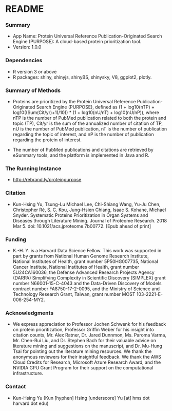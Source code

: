 # README #

### Summary ###
* App Name: Protein Universal Reference Publication-Originated Search Engine (PURPOSE): A cloud-based protein prioritization tool.
* Version: 1.0.0


### Dependencies ###
* R version 3 or above
* R packages: shiny, shinyjs, shinyBS, shinysky, V8, ggplot2, plotly.


### Summary of Methods ###
* Proteins are prioritized by the Protein Universal Reference Publication-Originated Search Engine (PURPOSE), defined as
(1 + log10(nTP) + log10((Sum(Cit/yr)+1)/10)) * (1 + log10(nU/nT) + log10(nU/nP)),
where nTP is the number of PubMed publication related to both the protein and topic (TP), Cit/yr is the sum of the annualized number of citation of TP, nU is the number of PubMed publication, nT is the number of publication regarding the topic of interest, and nP is the number of publication regarding the protein of interest.

* The number of PubMed publications and citations are retrieved by eSummary tools, and the platform is implemented in Java and R.


### The Running Instance ###
* http://rebrand.ly/proteinpurpose


### Citation ###
* Kun-Hsing Yu, Tsung-Lu Michael Lee, Chi-Shiang Wang, Yu-Ju Chen, Christopher Ré, S. C. Kou, Jung-Hsien Chiang, Isaac S. Kohane, Michael Snyder. Systematic Proteins Prioritization in Organ Systems and Diseases through Literature Mining. Journal of Proteome Research. 2018 Mar 5. doi: 10.1021/acs.jproteome.7b00772. [Epub ahead of print]


### Funding ###
* K.-H. Y. is a Harvard Data Science Fellow. This work was supported in part by grants from National Human Genome Research Institute, National Institutes of Health, grant number 5P50HG007735, National Cancer Institute, National Institutes of Health, grant number 5U24CA160036, the Defense Advanced Research Projects Agency (DARPA) Simplifying Complexity in Scientific Discovery (SIMPLEX) grant number N66001-15-C-4043 and the Data-Driven Discovery of Models contract number FA8750-17-2-0095, and the Ministry of Science and Technology Research Grant, Taiwan, grant number MOST 103-2221-E-006-254-MY2.


### Acknowledgments ###
* We express appreciation to Professor Jochen Schwenk for his feedback on protein prioritization, Professor Griffin Weber for his insight into citation counts, Mr. Alex Ratner, Dr. Jared Dunnmon, Ms. Paroma Varma, Mr. Chen-Rui Liu, and Dr. Stephen Bach for their valuable advice on literature mining and suggestions on the manuscript, and Dr. Mu-Hung Tsai for pointing out the literature mining resources. We thank the anonymous reviewers for their insightful feedback. We thank the AWS Cloud Credits for Research, Microsoft Azure Research Award, and the NVIDIA GPU Grant Program for their support on the computational infrastructure.


### Contact ###
* Kun-Hsing Yu (Kun [hyphen] Hsing [underscore] Yu [at] hms dot harvard dot edu)

